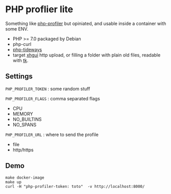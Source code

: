 PHP proflier lite
=================

Something like [php-profiler](https://github.com/perftools/php-profiler)
but opiniated, and usable inside a container with some ENV.

* PHP >= 7.0 packaged by Debian
* php-curl
* [php-tideways](https://github.com/tideways/php-xhprof-extension)
* target [xhgui](https://github.com/perftools/xhgui) http upload, or filling a folder with plain old files, readable with [tk](https://github.com/tideways/toolkit).

Settings
--------

`PHP_PROFILER_TOKEN` : some random stuff

`PHP_PROFILER_FLAGS` : comma separated flags

* CPU
* MEMORY
* NO_BUILTINS
* NO_SPANS

`PHP_PROFILER_URL` : where to send the profile

* file
* http/https

Demo
----

    make docker-image
    make up
    curl -H "php-profiler-token: toto"  -v http://localhost:8000/
